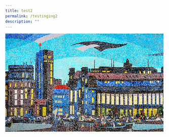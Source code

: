 ```yaml
---
title: test2
permalink: /testinging2
description: ""
---
```

<style type="text/css">

  a.hovertext {
    position: relative;
    width: 500px;
    text-decoration: none !important;
    text-align: center;
  }
  a.hovertext::after {
    content: attr(title);
    position: absolute;
    left: 0;
    bottom: 0;
    padding: 0.5em 20px;
    width: 460px;
    background: rgba(0,0,0,0.8);
    text-decoration: none !important;
    color: #fff;
    opacity: 0;
    -webkit-transition: 0.5s;
    -moz-transition: 0.5s;
    -o-transition: 0.5s;
    -ms-transition: 0.5s;
  }
  a.hovertext:hover::after, a.hovertext:focus::after {
    opacity: 1.0;
  }

</style>

<p><a class="hovertext" href="/vol-17/issue-2/jul-sep-2021/murals" title="Three large murals used to grace the walls of Paya Lebar Airport, depicting scenes from Singapore and Malaysia. Dahlia Shamsuddin has the inside story of how they came to be.
"><img src="/images/vol-17-issue-2/murals/Mural_Main2.jpg" width="500" height="309" border="0" alt=""></a></p>